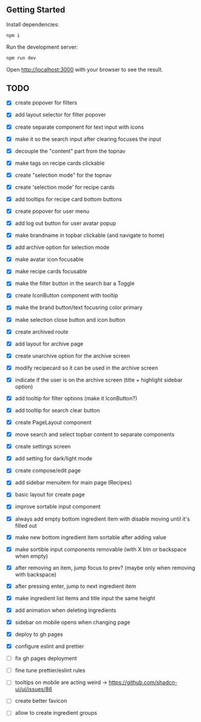 ## Getting Started

Install dependencies:

```bash
npm i
```

Run the development server:

```bash
npm run dev
```

Open [http://localhost:3000](http://localhost:3000) with your browser to see the result.

## TODO

- [x] create popover for filters
- [x] add layout selector for filter popover
- [x] create separate component for text input with icons
- [x] make it so the search input after clearing focuses the input
- [x] decouple the "content" part from the topnav
- [x] make tags on recipe cards clickable
- [x] create "selection mode" for the topnav
- [x] create 'selection mode' for recipe cards
- [x] add tooltips for recipe card bottom buttons
- [x] create popover for user menu
- [x] add log out button for user avatar popup
- [x] make brandname in topbar clickable (and navigate to home)
- [x] add archive option for selection mode
- [x] make avatar icon focusable
- [x] make recipe cards focusable
- [x] make the filter button in the search bar a Toggle
- [x] create IconButton component with tooltip
- [x] make the brand button/text focusring color primary
- [x] make selection close button and icon button
- [x] create archived route
- [x] add layout for archive page
- [x] create unarchive option for the archive screen
- [x] modify recipecard so it can be used in the archive screen
- [x] indicate if the user is on the archive screen (title + highlight sidebar option)
- [x] add tooltip for filter options (make it IconButton?)
- [x] add tooltip for search clear button
- [x] create PageLayout component
- [x] move search and select topbar content to separate components
- [x] create settings screen
- [x] add setting for dark/light mode
- [x] create compose/edit page
- [x] add sidebar menuitem for main page (Recipes)
- [x] basic layout for create page
- [x] improve sortable input component
- [x] always add empty bottom ingredient item with disable moving until it's filled out
- [x] make new bottom ingredient item sortable after adding value
- [x] make sortible input components removable (with X btn or backspace when empty)
- [x] after removing an item, jump focus to prev? (maybe only when removing with backspace)
- [x] after pressing enter, jump to next ingredient item
- [x] make ingredient list items and title input the same height
- [x] add animation when deleting ingredients
- [x] sidebar on mobile opens when changing page
- [x] deploy to gh pages
- [x] configure eslint and prettier

- [ ] fix gh pages deployment
- [ ] fine tune prettier/eslint rules
- [ ] tooltips on mobile are acting weird -> https://github.com/shadcn-ui/ui/issues/86
- [ ] create better favicon

- [ ] allow to create ingredient groups
